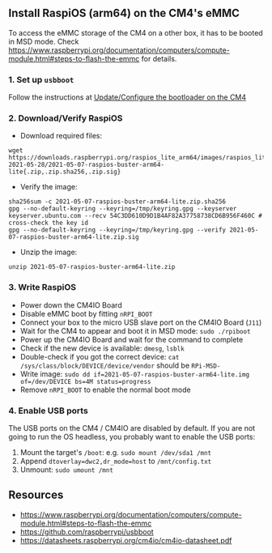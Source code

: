 ## Install RaspiOS (arm64) on the CM4's eMMC

To access the eMMC storage of the CM4 on a other box, it has to be booted in MSD mode. Check https://www.raspberrypi.org/documentation/computers/compute-module.html#steps-to-flash-the-emmc for details.

### 1. Set up `usbboot`
Follow the instructions at [Update/Configure the bootloader on the CM4](../bootloader/README.md)

### 2. Download/Verify RaspiOS
- Download required files:
```
wget https://downloads.raspberrypi.org/raspios_lite_arm64/images/raspios_lite_arm64-2021-05-28/2021-05-07-raspios-buster-arm64-lite{.zip,.zip.sha256,.zip.sig}
```

- Verify the image:
```
sha256sum -c 2021-05-07-raspios-buster-arm64-lite.zip.sha256
gpg --no-default-keyring --keyring=/tmp/keyring.gpg --keyserver keyserver.ubuntu.com --recv 54C3DD610D9D1B4AF82A37758738CD6B956F460C # cross-check the key id
gpg --no-default-keyring --keyring=/tmp/keyring.gpg --verify 2021-05-07-raspios-buster-arm64-lite.zip.sig
```

- Unzip the image:
```
unzip 2021-05-07-raspios-buster-arm64-lite.zip
```

### 3. Write RaspiOS
- Power down the CM4IO Board
- Disable eMMC boot by fitting `nRPI_BOOT`
- Connect your box to the micro USB slave port on the CM4IO Board (`J11`)
- Wait for the CM4 to appear and boot it in MSD mode: `sudo ./rpiboot`
- Power up the CM4IO Board and wait for the command to complete
- Check if the new device is available: `dmesg`, `lsblk`
- Double-check if you got the correct device: `cat /sys/class/block/DEVICE/device/vendor` should be `RPi-MSD-`
- Write image: `sudo dd if=2021-05-07-raspios-buster-arm64-lite.img of=/dev/DEVICE bs=4M status=progress`
- Remove `nRPI_BOOT` to enable the normal boot mode

### 4. Enable USB ports
The USB ports on the CM4 / CM4IO are disabled by default. If you are not going to run the OS headless, you probably want to enable the USB ports:
1. Mount the target's `/boot`: e.g. `sudo mount /dev/sda1 /mnt`
2. Append `dtoverlay=dwc2,dr_mode=host` to `/mnt/config.txt`
3. Unmount: `sudo umount /mnt`

## Resources
- https://www.raspberrypi.org/documentation/computers/compute-module.html#steps-to-flash-the-emmc
- https://github.com/raspberrypi/usbboot
- https://datasheets.raspberrypi.org/cm4io/cm4io-datasheet.pdf
